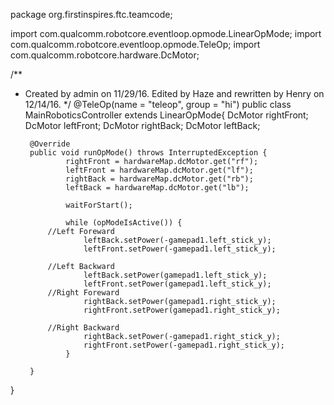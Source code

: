 package org.firstinspires.ftc.teamcode;

import com.qualcomm.robotcore.eventloop.opmode.LinearOpMode;
import com.qualcomm.robotcore.eventloop.opmode.TeleOp;
import com.qualcomm.robotcore.hardware.DcMotor;

/**
 * Created by admin on 11/29/16. Edited by Haze and rewritten by Henry on 12/14/16.
 */
@TeleOp(name = "teleop", group = "hi")
public class MainRoboticsController extends LinearOpMode{
        DcMotor rightFront;
        DcMotor leftFront;
        DcMotor rightBack;
        DcMotor leftBack;

        @Override
        public void runOpMode() throws InterruptedException {
                rightFront = hardwareMap.dcMotor.get("rf");
                leftFront = hardwareMap.dcMotor.get("lf");
                rightBack = hardwareMap.dcMotor.get("rb");
                leftBack = hardwareMap.dcMotor.get("lb");

                waitForStart();

                while (opModeIsActive()) {
            //Left Foreward
                    leftBack.setPower(-gamepad1.left_stick_y);
                    leftFront.setPower(-gamepad1.left_stick_y);

            //Left Backward
                    leftBack.setPower(gamepad1.left_stick_y);
                    leftFront.setPower(gamepad1.left_stick_y);
            //Right Foreward
                    rightBack.setPower(gamepad1.right_stick_y);
                    rightFront.setPower(gamepad1.right_stick_y);

            //Right Backward
                    rightBack.setPower(-gamepad1.right_stick_y);
                    rightFront.setPower(-gamepad1.right_stick_y);
                }

        }
}
